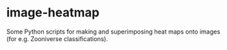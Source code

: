# image-heatmap
Some Python scripts for making and superimposing heat maps onto images (for e.g. Zooniverse classifications).
